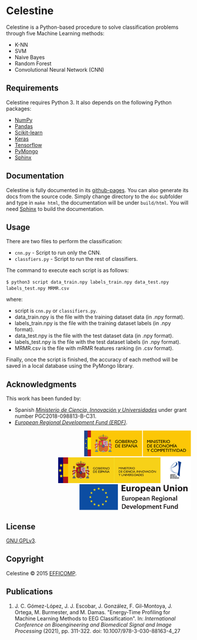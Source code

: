 # Celestine

Celestine is a Python-based procedure to solve classification problems through five Machine Learning methods:

* K-NN
* SVM
* Naive Bayes
* Random Forest
* Convolutional Neural Network (CNN)

## Requirements

Celestine requires Python 3. It also depends on the following Python packages:

* [NumPy](https://numpy.org/doc/stable/)
* [Pandas](https://pandas.pydata.org/docs/)
* [Scikit-learn](https://scikit-learn.org/stable/)
* [Keras](https://keras.io/)
* [Tensorflow](https://www.tensorflow.org/)
* [PyMongo](https://pymongo.readthedocs.io/en/stable/)
* [Sphinx](https://www.sphinx-doc.org/en/master/)

## Documentation

Celestine is fully documented in its [github-pages](https://efficomp.github.io/Celestine/). You can also generate
its docs from the source code. Simply change directory to the `doc` subfolder and type in 
`make html`, the documentation will be under `build/html`. You will need 
[Sphinx](https://www.sphinx-doc.org/en/master/) to build the documentation.

## Usage

There are two files to perform the classification:
* `cnn.py` - Script to run only the CNN.
* `classfiers.py` - Script to run the rest of classifiers.

The command to execute each script is as follows:

`$ python3 script data_train.npy labels_train.npy data_test.npy labels_test.npy MRMR.csv` 

where:
* script is `cnn.py` or `classifiers.py`.
* data_train.npy is the file with the training dataset data (in .npy format).
* labels_train.npy is the file with the training dataset labels (in .npy format).
* data_test.npy is the file with the test dataset data (in .npy format).
* labels_test.npy is the file with the test dataset labels (in .npy format).
* MRMR.csv is the file with mRMR features ranking (in .csv format).

Finally, once the script is finished, the accuracy of each method will be saved in a local database using the PyMongo library.

## Acknowledgments

This work has been funded by:

* Spanish [*Ministerio de Ciencia, Innovación y Universidades*](https://www.ciencia.gob.es/) under grant number PGC2018-098813-B-C31.
* [*European Regional Development Fund (ERDF)*](https://ec.europa.eu/regional_policy/en/funding/erdf/).

<div style="text-align: right">
  <img src="https://raw.githubusercontent.com/efficomp/Hpmoon/main/docs/logos/mineco.png" height="70">
  <a href="https://www.ciencia.gob.es/">
    <img src="https://raw.githubusercontent.com/efficomp/Hpmoon/main/docs/logos/miciu.jpg" height="70">
  </a>
  <a href="https://ec.europa.eu/regional_policy/en/funding/erdf/">
    <img src="https://raw.githubusercontent.com/efficomp/Hpmoon/main/docs/logos/erdf.png" height="70">
  </a>
</div>

## License

[GNU GPLv3](https://www.gnu.org/licenses/gpl-3.0.md).

## Copyright

Celestine © 2015 [EFFICOMP](https://atcproyectos.ugr.es/efficomp/).

## Publications

1. J. C. Gómez-López, J. J. Escobar, J. González, F. Gil-Montoya, J. Ortega, M. Burmester, and M. Damas.
"Energy-Time Profiling for Machine Learning Methods to EEG Classification". In: *International Conference on 
Bioengineering and Biomedical Signal and Image Processing* (2021), pp. 311-322. doi: 10.1007/978-3-030-88163-4_27